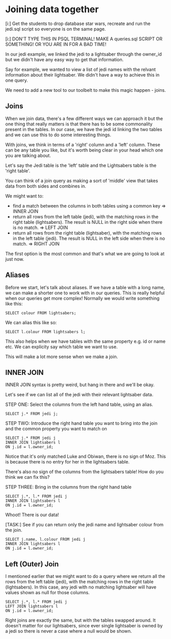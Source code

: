 # Joining data together

[i:] Get the students to drop database star wars, recreate and run the jedi.sql script so everyone is on the same page.

[i:] DON'T TYPE THIS IN PSQL TERMINAL! MAKE A queries.sql SCRIPT OR SOMETHING! OR YOU ARE IN FOR A BAD TIME!

In our jedi example, we linked the jedi to a lightsaber through the owner_id but we didn't have any easy way to get that information.

Say for example, we wanted to view a list of jedi names with the relvant information about their lightsaber. We didn't have a way to achieve this in one query.

We need to add a new tool to our toolbelt to make this magic happen - joins.  

## Joins

When we join data, there's a few different ways we can approach it but the one thing that really matters is that there has to be some commonality present in the tables. In our case, we have the jedi id linking the two tables and we can use this to do some interesting things.

With joins, we think in terms of a 'right' column and a 'left' column. These can be any table you like, but it's worth being clear in your head which one you are talking about.

Let's say the Jedi table is the 'left' table and the Lightsabers table is the 'right table'.

You can think of a join query as making a sort of 'middle' view that takes data from both sides and combines in.

We might want to:
- find a match between the columns in both tables using a common key => INNER JOIN
- return all rows from the left table (jedi), with the matching rows in the right table (lightsabers). The result is NULL in the right side when there is no match. => LEFT JOIN
- return all rows from the right table (lightsaber), with the matching rows in the left table (jedi). The result is NULL in the left side when there is no match. => RIGHT JOIN

The first option is the most common and that's what we are going to look at just now.

## Aliases

Before we start, let's talk about aliases. If we have a table with a long name, we can make a shorter one to work with in our queries. This is really helpful when our queries get more complex! Normally we would write something like this:

```
SELECT colour FROM lightsabers;
```

We can alias this like so:

```
SELECT l.colour FROM lightsabers l;
```

This also helps when we have tables with the same property e.g. id or name etc. We can explicity say which table we want to use.

This will make a lot more sense when we make a join.

## INNER JOIN

INNER JOIN syntax is pretty weird, but hang in there and we'll be okay.

Let's see if we can list all of the jedi with their relevant lightsaber data.

STEP ONE: Select the columns from the left hand table, using an alias.

```
SELECT j.* FROM jedi j;
```

STEP TWO: Introduce the right hand table you want to bring into the join and the common property you want to match on

```
SELECT j.* FROM jedi j 
INNER JOIN lightsabers l 
ON j.id = l.owner_id;
```

Notice that it's only matched Luke and Obiwan, there is no sign of Moz. This is because there is no entry for her in the lightsabers table.

There's also no sign of the columns from the lightsabers table! How do you think we can fix this?

STEP THREE: Bring in the columns from the right hand table

```
SELECT j.*, l.* FROM jedi j 
INNER JOIN lightsabers l 
ON j.id = l.owner_id;
```

Whoot! There is our data!

[TASK:] See if you can return only the jedi name and lightsaber colour from the join.

```
SELECT j.name, l.colour FROM jedi j 
INNER JOIN lightsabers l 
ON j.id = l.owner_id;
```

## Left (Outer) Join

I mentioned earlier that we might want to do a query where we return all the rows from the left table (jedi), with the matching rows in the right table (lightsabers). In this case, any jedi with no matching lightsaber will have values shown as null for those columns.

```
SELECT j.*, l.* FROM jedi j 
LEFT JOIN lightsabers l 
ON j.id = l.owner_id;
```

Right joins are exactly the same, but with the tables swapped around. It doesn't matter for our lightsabers, since ever single lightsaber is owned by a jedi so there is never a case where a null would be shown.

